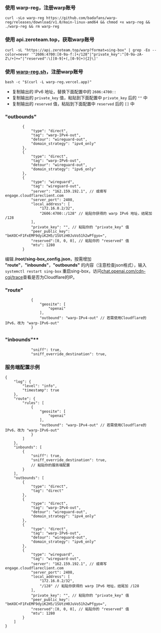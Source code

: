 ### 使用 **warp-reg**，注册warp账号

```
curl -sLo warp-reg https://github.com/badafans/warp-reg/releases/download/v1.0/main-linux-amd64 && chmod +x warp-reg && ./warp-reg && rm warp-reg
```

### 使用 **api.zeroteam.top**，获取warp账号

```
curl -sL "https://api.zeroteam.top/warp?format=sing-box" | grep -Eo --color=never '"2606:4700:[0-9a-f:]+/128"|"private_key":"[0-9a-zA-Z\/+]+="|"reserved":\[[0-9]+(,[0-9]+){2}\]'
```

### 使用 **[warp-reg.sh](https://github.com/chise0713/warp-reg.sh)**，注册warp账号

```
bash -c "$(curl -L warp-reg.vercel.app)"
```

- 复制输出的 IPv6 地址，替换下面配置中的 `2606:4700::`
- 复制输出的 `private_key` 值，粘贴到下面配置中 `private_key` 后的 `""` 中
- 复制输出的 `reserved` 值，粘贴到下面配置中 `reserved` 后的 `[]` 中

### "outbounds"
```jsonc
        {
            "type": "direct",
            "tag": "warp-IPv4-out",
            "detour": "wireguard-out",
            "domain_strategy": "ipv4_only"
        },
        {
            "type": "direct",
            "tag": "warp-IPv6-out",
            "detour": "wireguard-out",
            "domain_strategy": "ipv6_only"
        },
        {
            "type": "wireguard",
            "tag": "wireguard-out",
            "server": "162.159.192.1", // 或填写 engage.cloudflareclient.com
            "server_port": 2408,
            "local_address": [
                "172.16.0.2/32",
                "2606:4700::/128" // 粘贴你获得的 warp IPv6 地址，结尾加 /128
            ],
            "private_key": "", // 粘贴你的 "private_key" 值
            "peer_public_key": "bmXOC+F1FxEMF9dyiK2H5/1SUtzH0JuVo51h2wPfgyo=",
            "reserved":[0, 0, 0], // 粘贴你的 "reserved" 值
            "mtu": 1280
        }
```

编辑 **/root/sing-box_config.json**，按需增加 **"route"**，**"inbounds"**，**"outbounds"** 的内容（注意检查json格式），输入 `systemctl restart sing-box` 重启sing-box，访问[chat.openai.com/cdn-cgi/trace](https://chat.openai.com/cdn-cgi/trace)查看是否为Cloudflare的IP。

### "route"
```jsonc
            {
                "geosite": [
                    "openai"
                ],
                "outbound": "warp-IPv4-out" // 若需使用Cloudflare的IPv6，改为 "warp-IPv6-out"
            }
```

### "inbounds"**
```jsonc
            "sniff": true,
            "sniff_override_destination": true,
```

### 服务端配置示例

```jsonc
{
    "log": {
        "level": "info",
        "timestamp": true
    },
    "route": {
        "rules": [
            {
                "geosite": [
                    "openai"
                ],
                "outbound": "warp-IPv4-out" // 若需使用Cloudflare的IPv6，改为 "warp-IPv6-out"
            }
        ]
    },
    "inbounds": [
        {
            "sniff": true,
            "sniff_override_destination": true,
            // 粘贴你的服务端配置
        }
    ],
    "outbounds": [
        {
            "type": "direct",
            "tag": "direct"
        },
        {
            "type": "direct",
            "tag": "warp-IPv4-out",
            "detour": "wireguard-out",
            "domain_strategy": "ipv4_only"
        },
        {
            "type": "direct",
            "tag": "warp-IPv6-out",
            "detour": "wireguard-out",
            "domain_strategy": "ipv6_only"
        },
        {
            "type": "wireguard",
            "tag": "wireguard-out",
            "server": "162.159.192.1", // 或填写 engage.cloudflareclient.com
            "server_port": 2408,
            "local_address": [
                "172.16.0.2/32",
                "/128" // 粘贴你获得的 warp IPv6 地址，结尾加 /128
            ],
            "private_key": "", // 粘贴你的 "private_key" 值
            "peer_public_key": "bmXOC+F1FxEMF9dyiK2H5/1SUtzH0JuVo51h2wPfgyo=",
            "reserved":[0, 0, 0], // 粘贴你的 "reserved" 值
            "mtu": 1280
        }
    ]
}
```
